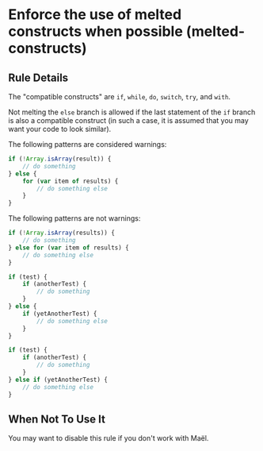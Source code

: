 # Enforce the use of melted constructs when possible (melted-constructs)

## Rule Details

The "compatible constructs" are `if`, `while`, `do`, `switch`, `try`, and `with`.

Not melting the `else` branch is allowed if the last statement of the `if` branch is also a compatible construct (in such a case, it is assumed that you may want your code to look similar).

The following patterns are considered warnings:

```js
if (!Array.isArray(result)) {
    // do something
} else {
    for (var item of results) {
        // do something else
    }
}
```

The following patterns are not warnings:

```js
if (!Array.isArray(results)) {
    // do something
} else for (var item of results) {
    // do something else
}

if (test) {
    if (anotherTest) {
        // do something
    }
} else {
    if (yetAnotherTest) {
        // do something else
    }
}

if (test) {
    if (anotherTest) {
        // do something
    }
} else if (yetAnotherTest) {
    // do something else
}
```

## When Not To Use It

You may want to disable this rule if you don't work with Maël.
